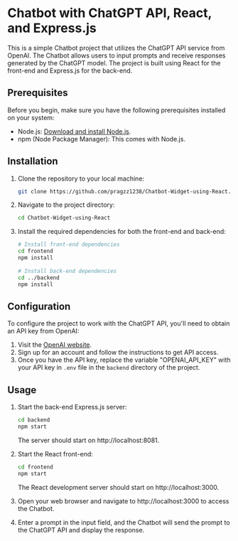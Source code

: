 # Chatbot with ChatGPT API, React, and Express.js

This is a simple Chatbot project that utilizes the ChatGPT API service from OpenAI. The Chatbot allows users to input prompts and receive responses generated by the ChatGPT model. The project is built using React for the front-end and Express.js for the back-end.

## Prerequisites

Before you begin, make sure you have the following prerequisites installed on your system:

- Node.js: [Download and install Node.js](https://nodejs.org/).
- npm (Node Package Manager): This comes with Node.js.

## Installation

1. Clone the repository to your local machine:

   ```bash
   git clone https://github.com/pragzz1238/Chatbot-Widget-using-React.git

2. Navigate to the project directory:

   ```bash
   cd Chatbot-Widget-using-React

3. Install the required dependencies for both the front-end and back-end:

   ```bash
   # Install front-end dependencies
   cd frontend
   npm install
    
   # Install back-end dependencies
   cd ../backend
   npm install

## Configuration

To configure the project to work with the ChatGPT API, you'll need to obtain an API key from OpenAI:

1. Visit the [OpenAI website](https://beta.openai.com/signup/).
2. Sign up for an account and follow the instructions to get API access.
3. Once you have the API key, replace the variable "OPENAI_API_KEY" with your API key in `.env` file in the `backend` directory of the project.

## Usage

1. Start the back-end Express.js server:

   ```bash
   cd backend
   npm start
   ```
   The server should start on http://localhost:8081.

2. Start the React front-end:
   
   ```bash
   cd frontend
   npm start
   ```
   The React development server should start on http://localhost:3000.

3. Open your web browser and navigate to http://localhost:3000 to access the Chatbot.

4. Enter a prompt in the input field, and the Chatbot will send the prompt to the ChatGPT API and display the response.





